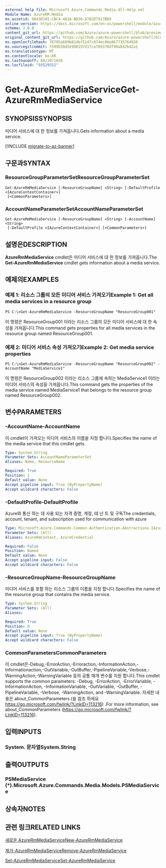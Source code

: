 ```yaml
---
external help file: Microsoft.Azure.Commands.Media.dll-Help.xml
Module Name: AzureRM.Media
ms.assetid: 9843D191-CBC4-481A-BD36-D7B2D7917BD9
online version: https://docs.microsoft.com/en-us/powershell/module/azurerm.media/get-azurermmediaservice
schema: 2.0.0
content_git_url: https://github.com/Azure/azure-powershell/blob/preview/src/ResourceManager/Media/Commands.Media/help/Get-AzureRmMediaService.md
original_content_git_url: https://github.com/Azure/azure-powershell/blob/preview/src/ResourceManager/Media/Commands.Media/help/Get-AzureRmMediaService.md
ms.openlocfilehash: 76705a699b814bf52d7c874ec86e067735764936
ms.sourcegitcommit: f599b50d5e980197d1fca769378df90a842b42a1
ms.translationtype: MT
ms.contentlocale: ko-KR
ms.lasthandoff: 08/20/2020
ms.locfileid: "93529552"
---
```

# <span data-ttu-id="370b7-101">Get-AzureRmMediaService</span><span class="sxs-lookup"><span data-stu-id="370b7-101">Get-AzureRmMediaService</span></span>

## <span data-ttu-id="370b7-102">SYNOPSIS</span><span class="sxs-lookup"><span data-stu-id="370b7-102">SYNOPSIS</span></span>
<span data-ttu-id="370b7-103">미디어 서비스에 대 한 정보를 가져옵니다.</span><span class="sxs-lookup"><span data-stu-id="370b7-103">Gets information about a media service.</span></span>

[!INCLUDE [migrate-to-az-banner](../../includes/migrate-to-az-banner.md)]

## <span data-ttu-id="370b7-104">구문과</span><span class="sxs-lookup"><span data-stu-id="370b7-104">SYNTAX</span></span>

### <span data-ttu-id="370b7-105">ResourceGroupParameterSet</span><span class="sxs-lookup"><span data-stu-id="370b7-105">ResourceGroupParameterSet</span></span>
```
Get-AzureRmMediaService [-ResourceGroupName] <String> [-DefaultProfile <IAzureContextContainer>]
 [<CommonParameters>]
```

### <span data-ttu-id="370b7-106">AccountNameParameterSet</span><span class="sxs-lookup"><span data-stu-id="370b7-106">AccountNameParameterSet</span></span>
```
Get-AzureRmMediaService [-ResourceGroupName] <String> [-AccountName] <String>
 [-DefaultProfile <IAzureContextContainer>] [<CommonParameters>]
```

## <span data-ttu-id="370b7-107">설명은</span><span class="sxs-lookup"><span data-stu-id="370b7-107">DESCRIPTION</span></span>
<span data-ttu-id="370b7-108">**AzureRmMediaService** cmdlet은 미디어 서비스에 대 한 정보를 가져옵니다.</span><span class="sxs-lookup"><span data-stu-id="370b7-108">The **Get-AzureRmMediaService** cmdlet gets information about a media service.</span></span>

## <span data-ttu-id="370b7-109">예제의</span><span class="sxs-lookup"><span data-stu-id="370b7-109">EXAMPLES</span></span>

### <span data-ttu-id="370b7-110">예제 1: 리소스 그룹의 모든 미디어 서비스 가져오기</span><span class="sxs-lookup"><span data-stu-id="370b7-110">Example 1: Get all media services in a resource group</span></span>
```
PS C:\>Get-AzureRmMediaService -ResourceGroupName "ResourceGroup001"
```

<span data-ttu-id="370b7-111">이 명령은 ResourceGroup001 이라는 리소스 그룹의 모든 미디어 서비스에 대 한 속성을 가져옵니다.</span><span class="sxs-lookup"><span data-stu-id="370b7-111">This command gets properties for all media services in the resource group named ResourceGroup001.</span></span>

### <span data-ttu-id="370b7-112">예제 2: 미디어 서비스 속성 가져오기</span><span class="sxs-lookup"><span data-stu-id="370b7-112">Example 2: Get media service properties</span></span>
```
PS C:\>Get-AzureRmMediaService -ResourceGroupName "ResourceGroup002" -AccountName "MediaService1"
```

<span data-ttu-id="370b7-113">이 명령은 ResourceGroup002 이라는 리소스 그룹에 속하는 MediaService1 이라는 미디어 서비스의 속성을 가져옵니다.</span><span class="sxs-lookup"><span data-stu-id="370b7-113">This command gets the properties of the media service named MediaService1 that belongs to the resource group named ResourceGroup002.</span></span>

## <span data-ttu-id="370b7-114">변수</span><span class="sxs-lookup"><span data-stu-id="370b7-114">PARAMETERS</span></span>

### <span data-ttu-id="370b7-115">-AccountName</span><span class="sxs-lookup"><span data-stu-id="370b7-115">-AccountName</span></span>
<span data-ttu-id="370b7-116">이 cmdlet이 가져오는 미디어 서비스의 이름을 지정 합니다.</span><span class="sxs-lookup"><span data-stu-id="370b7-116">Specifies the name of the media service that this cmdlet gets.</span></span>

```yaml
Type: System.String
Parameter Sets: AccountNameParameterSet
Aliases: Name, ResourceName

Required: True
Position: 1
Default value: None
Accept pipeline input: True (ByPropertyName)
Accept wildcard characters: False
```

### <span data-ttu-id="370b7-117">-DefaultProfile</span><span class="sxs-lookup"><span data-stu-id="370b7-117">-DefaultProfile</span></span>
<span data-ttu-id="370b7-118">Azure와 통신 하는 데 사용 되는 자격 증명, 계정, 테 넌 트 및 구독</span><span class="sxs-lookup"><span data-stu-id="370b7-118">The credentials, account, tenant, and subscription used for communication with azure</span></span>

```yaml
Type: Microsoft.Azure.Commands.Common.Authentication.Abstractions.IAzureContextContainer
Parameter Sets: (All)
Aliases: AzureRmContext, AzureCredential

Required: False
Position: Named
Default value: None
Accept pipeline input: False
Accept wildcard characters: False
```

### <span data-ttu-id="370b7-119">-ResourceGroupName</span><span class="sxs-lookup"><span data-stu-id="370b7-119">-ResourceGroupName</span></span>
<span data-ttu-id="370b7-120">미디어 서비스를 포함 하는 리소스 그룹의 이름을 지정 합니다.</span><span class="sxs-lookup"><span data-stu-id="370b7-120">Specifies the name of the resource group that contains the media service.</span></span>

```yaml
Type: System.String
Parameter Sets: (All)
Aliases:

Required: True
Position: 0
Default value: None
Accept pipeline input: True (ByPropertyName)
Accept wildcard characters: False
```

### <span data-ttu-id="370b7-121">CommonParameters</span><span class="sxs-lookup"><span data-stu-id="370b7-121">CommonParameters</span></span>
<span data-ttu-id="370b7-122">이 cmdlet은-Debug,-ErrorAction,-Erroraction,-InformationAction,-Informationaction,-OutVariable,-OutBuffer,-PipelineVariable,-Verbose,-WarningAction,-WarningVariable 등의 공통 매개 변수를 지원 합니다.</span><span class="sxs-lookup"><span data-stu-id="370b7-122">This cmdlet supports the common parameters: -Debug, -ErrorAction, -ErrorVariable, -InformationAction, -InformationVariable, -OutVariable, -OutBuffer, -PipelineVariable, -Verbose, -WarningAction, and -WarningVariable.</span></span> <span data-ttu-id="370b7-123">자세한 내용은 about_CommonParameters (을 참조 하세요 https://go.microsoft.com/fwlink/?LinkID=113216) .</span><span class="sxs-lookup"><span data-stu-id="370b7-123">For more information, see about_CommonParameters (https://go.microsoft.com/fwlink/?LinkID=113216).</span></span>

## <span data-ttu-id="370b7-124">입력</span><span class="sxs-lookup"><span data-stu-id="370b7-124">INPUTS</span></span>

### <span data-ttu-id="370b7-125">System. 문자열</span><span class="sxs-lookup"><span data-stu-id="370b7-125">System.String</span></span>

## <span data-ttu-id="370b7-126">출력</span><span class="sxs-lookup"><span data-stu-id="370b7-126">OUTPUTS</span></span>

### <span data-ttu-id="370b7-127">PSMediaService (\*).</span><span class="sxs-lookup"><span data-stu-id="370b7-127">Microsoft.Azure.Commands.Media.Models.PSMediaService</span></span>

## <span data-ttu-id="370b7-128">상속자</span><span class="sxs-lookup"><span data-stu-id="370b7-128">NOTES</span></span>

## <span data-ttu-id="370b7-129">관련 링크</span><span class="sxs-lookup"><span data-stu-id="370b7-129">RELATED LINKS</span></span>

[<span data-ttu-id="370b7-130">새로운 AzureRmMediaService</span><span class="sxs-lookup"><span data-stu-id="370b7-130">New-AzureRmMediaService</span></span>](./New-AzureRmMediaService.md)

[<span data-ttu-id="370b7-131">제거-AzureRmMediaService</span><span class="sxs-lookup"><span data-stu-id="370b7-131">Remove-AzureRmMediaService</span></span>](./Remove-AzureRmMediaService.md)

[<span data-ttu-id="370b7-132">Set-AzureRmMediaService</span><span class="sxs-lookup"><span data-stu-id="370b7-132">Set-AzureRmMediaService</span></span>](./Set-AzureRmMediaService.md)


